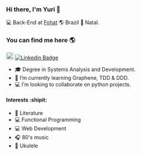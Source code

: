 ### Hi there, I'm Yuri 👋

💻 Back-End at [Fohat](fohat.co) 🌎 Brazil 🏡 Natal.

### You can find me here 🌎

<a href="https://dev.to/yurishenrique"><img src="https://img.shields.io/badge/DEV.TO-%230A0A0A.svg?&style=for-the-badge&logo=dev-dot-to&logoColor=white" height=20></a>
[![Linkedin Badge](https://img.shields.io/badge/-yuriscosta-blue?style=flat-square&logo=Linkedin&logoColor=white&link=https://www.linkedin.com/in/yuriscosta)](https://www.linkedin.com/in/yuriscosta)
- :mortar_board: Degree in Systems Analysis and Development.
- 🌱 I’m currently learning Graphene, TDD & DDD.
- :computer: I’m looking to collaborate on python projects.

#### Interests :shipit:
- :book: Literature
- :computer: Functional Programming
- :computer: Web Development
- :headphones: 80's music
- :guitar: Ukulele
